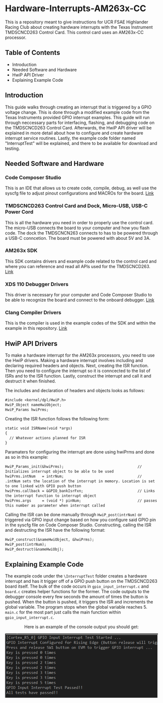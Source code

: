 # Hardware-Interrupts-AM263x-CC
This is a repository meant to give instructions for UCR FSAE Highlander Racing Club about creating hardware interrupts with the Texas Instrument TMDSCNCD263 Control Card. This control card uses an AM263x-CC processor.

## Table of Contents
* Introduction
* Needed Software and Hardware
* HwiP API Driver
* Explaining Example Code

## Introduction
This guide walks through creating an interrupt that is triggered by a GPIO voltage change. This is done through a modified example code from the Texas Instruments provided GPIO interrupt examples. This guide will run through neccessary parts for interfacing, flashing, and debugging code on the TMDSCNCD263 Control Card. Afterwards, the HwiP API driver will be explained in more detail about how to configure and create hardware interrupt service routines. Lastly, the example code folder named "InterruptTest" will be explained, and there to be available for download and testing.

## Needed Software and Hardware

### Code Composer Studio
This is an IDE that allows us to create code, compile, debug, as well use the syscfg file to adjust pinout configurations and MACROs for the board. [Link](https://www.ti.com/tool/CCSTUDIO#downloads)
### TMDSCNCD263 Control Card and Dock, Micro-USB, USB-C Power Cord
This is all the hardware you need in order to properly use the control card. The micro-USB connects the board to your computer and how you flash code. The dock the TMDSCNCN263 connects to has to be powered through a USB-C conncetion. The board must be powered with about 5V and 3A.
### AM263x SDK
This SDK contains drivers and example code related to the control card and where you can reference and read all APIs used for the TMDSCNCD263. [Link](https://www.ti.com/tool/MCU-PLUS-SDK-AM263X)
### XDS 110 Debugger Drivers
This driver is necessary for your computer and Code Composer Studio to be able to recognize the board and connect to the onboard debugger. [Link](https://software-dl.ti.com/ccs/esd/documents/xdsdebugprobes/emu_xds_software_package_download.html)
### Clang Compiler Drivers
This is the compiler is used in the example codes of the SDK and within the example in this repository. [Link](https://www.ti.com/tool/download/ARM-CGT-CLANG/4.0.0.LTS)

## HwiP API Drivers
To make a hardware interrupt for the AM263x processors, you need to use the HwiP drivers. Making a hardware interrupt involves including and declaring required headers and objects. Next, creating the ISR function. Then you need to configure the interrupt so it is conncected to the list of ISRs and to the ISR function. Lastly, construct the interrupt and call it and destruct it when finished.

The includes and declaration of headers and objects looks as follows:
```
#include <kernel/dpl/HwiP.h>
HwiP_Object nameHwiObject;
HwiP_Params hwiPrms;  
```

Creating the ISR function follows the following form:
```
static void ISRName(void *args)
{
  // Whatever actions planned for ISR
}
```

Paramaters for configuring the interrupt are done using hwiPrms and done as so in this example:
```
HwiP_Params_init(&hwiPrms);                                  // Initializes interrupt object to be able to be used
hwiPrms.intNum   = intrNum;                                  // .intNum sets the location of the interrupt in memory. Location is set to one linked with GPIO push button
hwiPrms.callback = &GPIO_bankIsrFxn;                         // Links the interrupt function to interrupt object
hwiPrms.args     = (void *) pinNum;                          // passes this number as parameter when interrupt called
```

Calling the ISR can be done manually through `HwiP_post(intrNum)` or triggered via GPIO input change based on how you configure said GPIO pin in the syscfg file on Code Composer Studio. Constructing, calling the ISR and destructing the ISR have the following format:
```
HwiP_construct(&nameHwiObject, &hwiPrms);
HwiP_post(intrNum);
HwiP_destruct(&nameHwiObj);
```

## Explaining Example Code
The example code under the `\InterruptTest` folder creates a hardware interrupt and has it trigger off of a GPIO push button on the TMDSCNCD263 board itself. The bulk of the code occurs in `gpio_input_interrupt.c` and `board.c` creates helper functions for the former. The code outputs to the debugger console every few seconds the amount of times the button is pushed. When the button is pushed, it triggers the ISR and increments the global variable. The program stops when the global variable reaches 5. `main.c` for the most part just calls the main function within `gpio_input_interrupt.c`.

<p align="center">Here is an example of the console output you should get:</p>

<p align="center">
  <img  src="Console-Image-Interrupt-Test.png">
</p>
